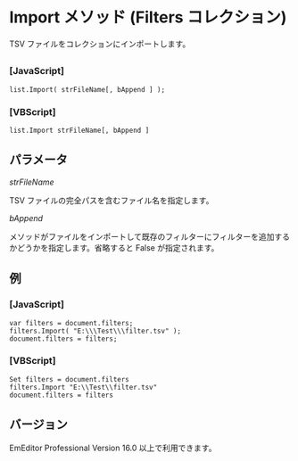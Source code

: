 # Import メソッド (Filters コレクション)

TSV ファイルをコレクションにインポートします。

## 

### \[JavaScript\]

```
list.Import( strFileName[, bAppend ] );
```

### \[VBScript\]

```
list.Import strFileName[, bAppend ]
```

## パラメータ

_strFileName_

TSV ファイルの完全パスを含むファイル名を指定します。

_bAppend_

メソッドがファイルをインポートして既存のフィルターにフィルターを追加するかどうかを指定します。省略すると False が指定されます。

## 例

### \[JavaScript\]

```
var filters = document.filters;
filters.Import( "E:\\\Test\\\filter.tsv" );
document.filters = filters;
```

### \[VBScript\]

```
Set filters = document.filters
filters.Import "E:\\Test\\filter.tsv"
document.filters = filters
```

## バージョン

EmEditor Professional Version 16.0 以上で利用できます。
